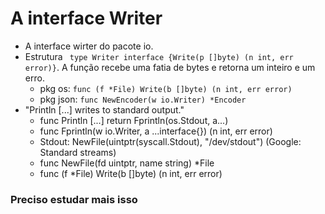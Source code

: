 # A interface Writer

- A interface wirter do pacote io.
- Estrutura ``` type Writer interface {Write(p []byte) (n int, err error)}```. A função recebe uma fatia de bytes e retorna um inteiro e um erro.
  - pkg os: ```func (f *File) Write(b []byte) (n int, err error)```
  - pkg json: ```func NewEncoder(w io.Writer) *Encoder```
- "Println [...] writes to standard output."
  - func Println [...] return Fprintln(os.Stdout, a...)
  - func Fprintln(w io.Writer, a ...interface{}) (n int, err error)
  - Stdout: NewFile(uintptr(syscall.Stdout), "/dev/stdout") (Google: Standard streams)
  - func NewFile(fd uintptr, name string) *File
  - func (f *File) Write(b []byte) (n int, err error)

### Preciso estudar mais isso